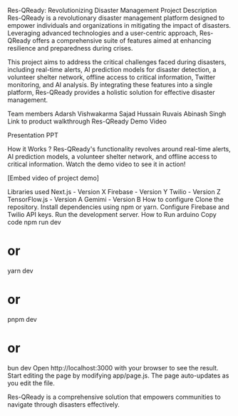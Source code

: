 Res-QReady: Revolutionizing Disaster Management
Project Description
Res-QReady is a revolutionary disaster management platform designed to empower individuals and organizations in mitigating the impact of disasters. Leveraging advanced technologies and a user-centric approach, Res-QReady offers a comprehensive suite of features aimed at enhancing resilience and preparedness during crises.

This project aims to address the critical challenges faced during disasters, including real-time alerts, AI prediction models for disaster detection, a volunteer shelter network, offline access to critical information, Twitter monitoring, and AI analysis. By integrating these features into a single platform, Res-QReady provides a holistic solution for effective disaster management.

Team members
Adarsh Vishwakarma
Sajad Hussain
Ruvais
Abinash Singh
Link to product walkthrough
Res-QReady Demo Video

Presentation PPT

How it Works ?
Res-QReady's functionality revolves around real-time alerts, AI prediction models, a volunteer shelter network, and offline access to critical information. Watch the demo video to see it in action!

[Embed video of project demo]

Libraries used
Next.js - Version X
Firebase - Version Y
Twilio - Version Z
TensorFlow.js - Version A
Gemimi - Version B
How to configure
Clone the repository.
Install dependencies using npm or yarn.
Configure Firebase and Twilio API keys.
Run the development server.
How to Run
arduino
Copy code
npm run dev
# or 
yarn dev
# or
pnpm dev
# or
bun dev
Open http://localhost:3000 with your browser to see the result. Start editing the page by modifying app/page.js. The page auto-updates as you edit the file.

Res-QReady is a comprehensive solution that empowers communities to navigate through disasters effectively.
